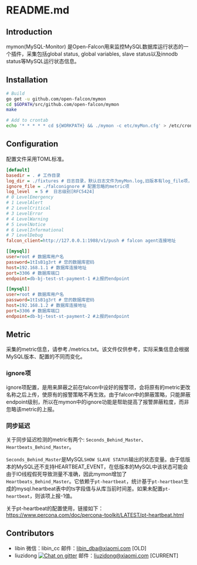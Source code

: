 # README.md

## Introduction

mymon(MySQL-Monitor) 是Open-Falcon用来监控MySQL数据库运行状态的一个插件，采集包括global status, global variables, slave status以及innodb status等MySQL运行状态信息。

## Installation

```bash
# Build
go get -u github.com/open-falcon/mymon
cd $GOPATH/src/github.com/open-falcon/mymon
make

# Add to crontab
echo '* * * * * cd ${WORKPATH} && ./mymon -c etc/myMon.cfg' > /etc/cron.d/mymon
```

## Configuration

配置文件采用TOML标准。 

```ini
[default]
basedir = . # 工作目录
log_dir = ./fixtures # 日志目录，默认日志文件为myMon.log,旧版本有log_file项，如果同时设置了，会优先采用log_file
ignore_file = ./falconignore # 配置忽略的metric项
log_level  = 5 #  日志级别[RFC5424]
# 0 LevelEmergency
# 1 LevelAlert
# 2 LevelCritical
# 3 LevelError
# 4 LevelWarning
# 5 LevelNotice
# 6 LevelInformational
# 7 LevelDebug
falcon_client=http://127.0.0.1:1988/v1/push # falcon agent连接地址

[[mysql]]
user=root # 数据库用户名
password=1tIsB1g3rt # 您的数据库密码
host=192.168.1.1 # 数据库连接地址
port=3306 # 数据库端口
endpoint=db-bj-test-st-payment-1 #上报的endpoint

[[mysql]]
user=root # 数据库用户名
password=1tIsB1g3rt # 您的数据库密码
host=192.168.1.2 # 数据库连接地址
port=3306 # 数据库端口
endpoint=db-bj-test-st-payment-2 #上报的endpoint

```

## Metric

采集的metric信息，请参考./metrics.txt。该文件仅供参考，实际采集信息会根据MySQL版本、配置的不同而变化。

### ignore项
ignore项配置，是用来屏蔽之前在falcon中设好的报警项，会将原有的metric更改名称之后上传，使原有的报警策略不再生效。由于falcon中的屏蔽策略，只能屏蔽endpoint级别，所以在mymon中的ignore功能是帮助提高了报警屏蔽粒度，而非忽略该metric的上报。

### 同步延迟

关于同步延迟检测的metric有两个: `Seconds_Behind_Master`、`Heartbeats_Behind_Master`。

`Seconds_Behind_Master`是MySQL`SHOW SLAVE STATUS`输出的状态变量。由于低版本的MySQL还不支持HEARTBEAT_EVENT，在低版本的MySQL中该状态可能会由于IO线程假死导致测量不准确，因此mymon增加了`Heartbeats_Behind_Master`。它依赖于`pt-heartbeat`，统计基于`pt-heartbeat`生成的mysql.heartbeat表中的ts字段值与从库当前时间差。如果未配置`pt-heartbeat`，则该项上报-1值。

关于pt-heartbeat的配置使用，链接如下：
https://www.percona.com/doc/percona-toolkit/LATEST/pt-heartbeat.html


## Contributors

* libin 微信：libin_cc 邮件：libin_dba@xiaomi.com [OLD]
* liuzidong [![Chat on gitter](https://badges.gitter.im/gitterHQ/gitter.png)](https://gitter.im/sylzd) 邮件：liuzidong@xiaomi.com [CURRENT]